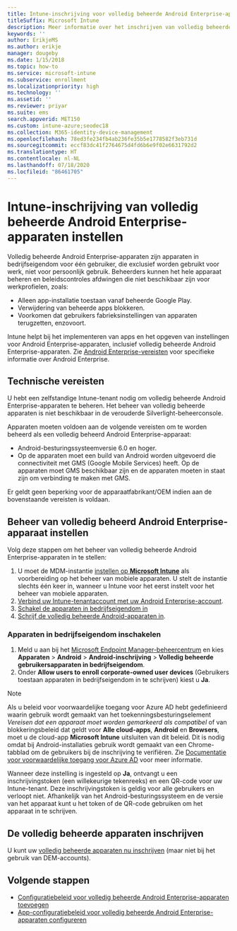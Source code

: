 ```yaml
---
title: Intune-inschrijving voor volledig beheerde Android Enterprise-apparaten instellen
titleSuffix: Microsoft Intune
description: Meer informatie over het inschrijven van volledig beheerde Android Enterprise-apparaten in Intune.
keywords: ''
author: ErikjeMS
ms.author: erikje
manager: dougeby
ms.date: 1/15/2018
ms.topic: how-to
ms.service: microsoft-intune
ms.subservice: enrollment
ms.localizationpriority: high
ms.technology: ''
ms.assetid: ''
ms.reviewer: priyar
ms.suite: ems
search.appverid: MET150
ms.custom: intune-azure;seodec18
ms.collection: M365-identity-device-management
ms.openlocfilehash: 78ed3fe234fb4ab236fe35b5e1778582f3eb731d
ms.sourcegitcommit: eccf83dc41f2764675d4fd6b6e9f02e6631792d2
ms.translationtype: HT
ms.contentlocale: nl-NL
ms.lasthandoff: 07/18/2020
ms.locfileid: "86461705"
---
```

# <a name="set-up-intune-enrollment-of-android-enterprise-fully-managed-devices"></a>Intune-inschrijving van volledig beheerde Android Enterprise-apparaten instellen 

Volledig beheerde Android Enterprise-apparaten zijn apparaten in bedrijfseigendom voor één gebruiker, die exclusief worden gebruikt voor werk, niet voor persoonlijk gebruik. Beheerders kunnen het hele apparaat beheren en beleidscontroles afdwingen die niet beschikbaar zijn voor werkprofielen, zoals:
- Alleen app-installatie toestaan vanaf beheerde Google Play.
- Verwijdering van beheerde apps blokkeren.
- Voorkomen dat gebruikers fabrieksinstellingen van apparaten terugzetten, enzovoort.

Intune helpt bij het implementeren van apps en het opgeven van instellingen voor Android Enterprise-apparaten, inclusief volledig beheerde Android Enterprise-apparaten. Zie [Android Enterprise-vereisten](https://support.google.com/work/android/answer/6174145?hl=en&ref_topic=6151012) voor specifieke informatie over Android Enterprise.

## <a name="technical-requirements"></a>Technische vereisten

U hebt een zelfstandige Intune-tenant nodig om volledig beheerde Android Enterprise-apparaten te beheren. Het beheer van volledig beheerde apparaten is niet beschikbaar in de verouderde Silverlight-beheerconsole.

Apparaten moeten voldoen aan de volgende vereisten om te worden beheerd als een volledig beheerd Android Enterprise-apparaat:

- Android-besturingssysteemversie 6.0 en hoger.
- Op de apparaten moet een build van Android worden uitgevoerd die connectiviteit met GMS (Google Mobile Services) heeft. Op de apparaten moet GMS beschikbaar zijn en de apparaten moeten in staat zijn om verbinding te maken met GMS.

Er geldt geen beperking voor de apparaatfabrikant/OEM indien aan de bovenstaande vereisten is voldaan.

## <a name="set-up-android-enterprise-fully-managed-device-management"></a>Beheer van volledig beheerd Android Enterprise-apparaat instellen

Volg deze stappen om het beheer van volledig beheerde Android Enterprise-apparaten in te stellen:

1. U moet de MDM-instantie [instellen op **Microsoft Intune**](../fundamentals/mdm-authority-set.md) als voorbereiding op het beheer van mobiele apparaten. U stelt de instantie slechts één keer in, wanneer u Intune voor het eerst instelt voor het beheer van mobiele apparaten.
2. [Verbind uw Intune-tenantaccount met uw Android Enterprise-account](connect-intune-android-enterprise.md).
3. [Schakel de apparaten in bedrijfseigendom in](#enable-corporate-owned-user-devices)
4. [Schrijf de volledig beheerde Android-apparaten in](#enroll-the-fully-managed-devices).

### <a name="enable-corporate-owned-user-devices"></a>Apparaten in bedrijfseigendom inschakelen

1. Meld u aan bij het [Microsoft Endpoint Manager-beheercentrum](https://go.microsoft.com/fwlink/?linkid=2109431) en kies **Apparaten** > **Android** > **Android-inschrijving**  > **Volledig beheerde gebruikersapparaten in bedrijfseigendom**.
2. Onder **Allow users to enroll corporate-owned user devices** (Gebruikers toestaan apparaten in bedrijfseigendom in te schrijven) kiest u **Ja**.

> [!NOTE]
> Als u beleid voor voorwaardelijke toegang voor Azure AD hebt gedefinieerd waarin gebruik wordt gemaakt van het toekenningsbesturingselement *Vereisen dat een apparaat moet worden gemarkeerd als compatibel* of van blokkeringsbeleid dat geldt voor **Alle cloud-apps**, **Android** en **Browsers**, moet u de cloud-app **Microsoft Intune** uitsluiten van dit beleid. Dit is nodig omdat bij Android-installaties gebruik wordt gemaakt van een Chrome-tabblad om de gebruikers bij de inschrijving te verifiëren. Zie [Documentatie voor voorwaardelijke toegang voor Azure AD](https://docs.microsoft.com/azure/active-directory/conditional-access/) voor meer informatie.

Wanneer deze instelling is ingesteld op **Ja**, ontvangt u een inschrijvingstoken (een willekeurige tekenreeks) en een QR-code voor uw Intune-tenant. Deze inschrijvingstoken is geldig voor alle gebruikers en verloopt niet. Afhankelijk van het Android-besturingssysteem en de versie van het apparaat kunt u het token of de QR-code gebruiken om het apparaat in te schrijven.

## <a name="enroll-the-fully-managed-devices"></a>De volledig beheerde apparaten inschrijven
U kunt uw [volledig beheerde apparaten nu inschrijven](android-dedicated-devices-fully-managed-enroll.md) (maar niet bij het gebruik van DEM-accounts).

## <a name="next-steps"></a>Volgende stappen
- [Configuratiebeleid voor volledig beheerde Android Enterprise-apparaten toevoegen](../configuration/device-restrictions-android-for-work.md#fully-managed-dedicated-and-corporate-owned-work-profile)
- [App-configuratiebeleid voor volledig beheerde Android Enterprise-apparaten configureren](../apps/app-configuration-policies-use-android.md)

